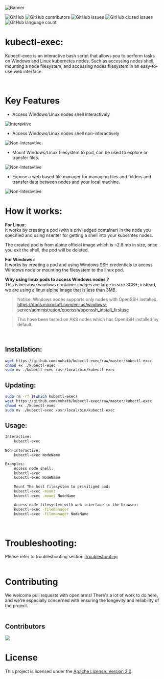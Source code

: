 ![Banner](./resources/img/kubectl-exec.png)

![GitHub](https://img.shields.io/github/license/mohatb/kubectl-exec) ![GitHub contributors](https://img.shields.io/github/contributors/mohatb/kubectl-exec) ![GitHub issues](https://img.shields.io/github/issues/mohatb/kubectl-exec) ![GitHub closed issues](https://img.shields.io/github/issues-closed/mohatb/kubectl-exec) ![GitHub language count](https://img.shields.io/github/languages/count/mohatb/kubectl-exec)





# kubectl-exec:
Kubectl-exec is an interactive bash script that allows you to perform tasks on Windows and Linux kubernetes nodes. Such as accessing nodes shell, mounting a node filesystem, and accessing nodes filesystem in an easy-to-use web interface. 

<br/>

# Key Features

- Access Windows/Linux nodes shell interactively<br>

![Interavtive](./resources/img/interactive.gif)

- Access Windows/Linux nodes shell non-interactively

![Non-Interavtive](./resources/img/non-interactive.gif)

- Mount Windows/Linux filesystem to pod, can be used to explore or transfer files.

![Non-Interavtive](./resources/img/mount-windows.gif)

- Expose a web based file manager for managing files and folders and transfer data between nodes and your local machine.

![Non-Interavtive](./resources/img/filemanager.gif)



# How it works:

**For Linux:** <br>It works by creating a pod (with a priviledged container) in the node you specified and using nsenter for getting a shell into your kuberntes nodes.

The created pod is from alpine official image which is ~2.6 mb in size, once you exit the shell, the pod will be deleted.<br>

**For Windows:**:<br>It works by creating a pod and using Windows SSH credentials to access Windows node or mounting the filesystem to the linux pod.

**Why using linux pods to access Windows nodes ?** <br>
This is because windows container images are large in size 3GB+; instead, we are using a linux alpine image that is less than 3MB.

> Notice: Windows nodes supports only nodes with OpenSSH installed. 
https://docs.microsoft.com/en-us/windows-server/administration/openssh/openssh_install_firstuse

> This have been tested on AKS nodes which has OpenSSH installed by default.

<br>

## Installation:
```bash
wget https://github.com/mohatb/kubectl-exec/raw/master/kubectl-exec
chmod +x ./kubectl-exec
sudo mv ./kubectl-exec /usr/local/bin/kubectl-exec
```

## Updating:
```bash
sudo rm -rf $(which kubectl-exec)
wget https://github.com/mohatb/kubectl-exec/raw/master/kubectl-exec
chmod +x ./kubectl-exec
sudo mv ./kubectl-exec /usr/local/bin/kubectl-exec
```

## Usage:
```bash
Interactive:
    kubectl-exec
    
Non-Interactive:
    kubectl-exec NodeName

Examples:
    Access node shell:
    kubectl-exec
    kubectl-exec NodeName
    
    Mount The host filesystem to priviliged pod:
    kubectl-exec -mount
    kubectl-exec -mount NodeName

    Access node filesystem with web interface in the browser:
    kubectl-exec -filemanager
    kubectl-exec -filemanager NodeName
```
<br>

# Troubleshooting:
Please refer to troubleshooting section [Troubleshooting](Troubleshooting.md)<br><br>

# Contributing
We welcome pull requests with open arms! There's a lot of work to do here, and we're especially concerned with ensuring the longevity and reliability of the project.
<br><br>

## Contributors

<a href="https://github.com/mohatb/kubectl-exec/graphs/contributors">
  <img src="https://contrib.rocks/image?repo=mohatb/kubectl-exec" />
</a>

# License

This project is licensed under the [Apache License, Version 2.0](LICENSE).
